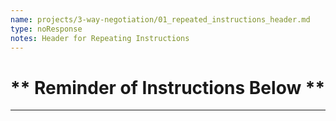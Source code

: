 ```yaml
---
name: projects/3-way-negotiation/01_repeated_instructions_header.md
type: noResponse
notes: Header for Repeating Instructions
---
```


# ** Reminder of Instructions Below **

---
